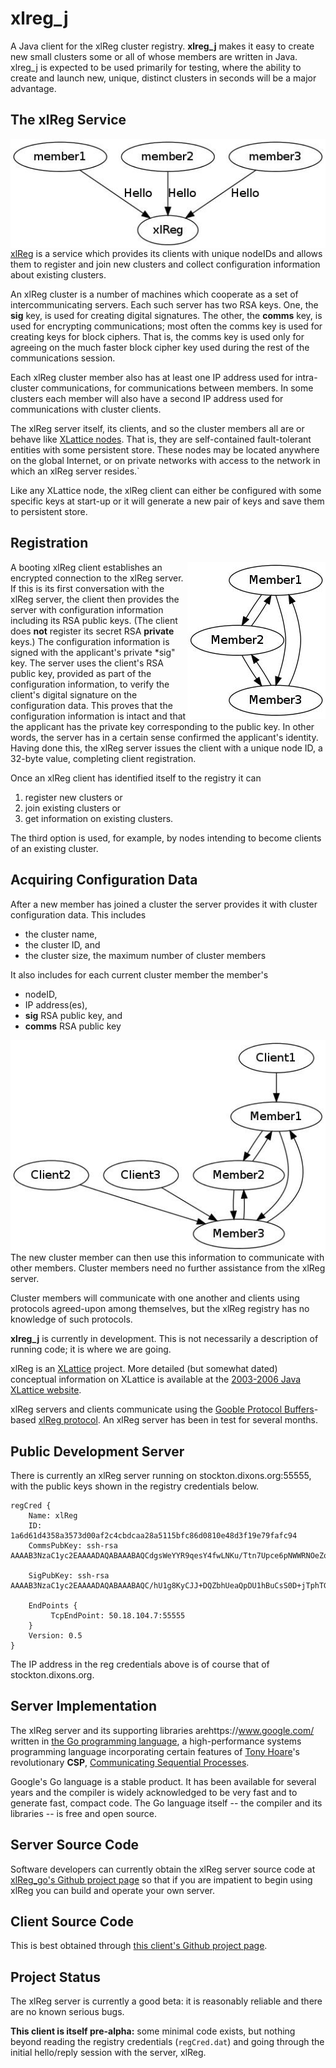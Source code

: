 # xlreg_j

A Java client for the xlReg cluster registry.  **xlreg_j**
makes it easy to create new small clusters some or all of whose members are
written in Java.  xlreg_j is expected to be used primarily
for testing, where
the ability to create and launch new, unique, distinct clusters in seconds
will be a major advantage.

## The xlReg Service

<img src="img/xl-registration.jpg" alt="xl-registration" style="float:left" title="members registering with xlReg">

[xlReg](http://jddixon.github.io/xlReg_go)
is a service which provides its clients with unique nodeIDs and allows them
to register and join new clusters and collect configuration information
about existing clusters.

An xlReg cluster is a number of machines
which cooperate as a set of intercommunicating servers.  Each
such server has two RSA keys.  One, the **sig** key, is used for creating
digital signatures.  The other, the **comms** key, is used for encrypting
communications; most often the comms key is used for creating keys for
block ciphers. That is, the comms key is used only for agreeing on the
much faster block cipher key used during the rest of the communications
session.

Each xlReg cluster member also has at least one IP address used for
intra-cluster communications, for communications between members.  In some
clusters each member will also have a second IP address used for communications
with cluster clients.

The xlReg server itself, its clients, and so the cluster members all are
or behave like
[XLattice nodes](http://jddixon.github.io/xlNode_go).
That is, they are self-contained fault-tolerant entities with some
persistent store.  These nodes may be located anywhere on the global
Internet, or on private networks with access to the network in which
an xlReg server resides.`

Like any XLattice node, the xlReg client can either be configured with some
specific keys at start-up or it will generate a new pair of  keys and save
them to persistent store.

## Registration

<img src="img/simple-cluster.jpg" alt="simple-cluster" style="float:right" title="small cluster, no clients">

A booting xlReg client establishes an encrypted connection to the xlReg server.
If this is its first conversation with the xlReg server, the client then
provides the server with configuration information including its RSA public
keys.  (The client does **not** register its secret RSA **private** keys.)
The configuration information is signed with the applicant's private
*sig" key.  The server uses the
client's RSA public key, provided as part of the configuration information, to
verify the client's digital signature on the configuration data.  This proves
that the configuration information is intact and that the applicant has the
private key corresponding to the public key.  In other words, the server has
in a certain sense confirmed the applicant's identity.  Having done this,
the xlReg server issues the client with a unique node ID, a 32-byte value,
completing client registration.

Once an xlReg client has identified itself to the registry it can

1. register new clusters or
2. join existing clusters or
3. get information on existing clusters.

The third option is used, for example, by nodes intending to become clients
of an existing cluster.

## Acquiring Configuration Data

After a new member has joined a cluster the server provides it
with cluster configuration data.  This includes

* the cluster name,
* the cluster ID, and
* the cluster size, the  maximum number of cluster members

It also includes for each current cluster member the member's

* nodeID,
* IP address(es),
* **sig** RSA public key, and
* **comms** RSA public key

<img src="img/cluster-with-clients.jpg" alt="cluster-with-clients" style="float:left" title="cluster with clients">

The new cluster member can then use this information to communicate with
other members.  Cluster members need no further assistance from the
xlReg server.

Cluster members will communicate with one another and clients
using protocols agreed-upon among themselves, but the xlReg registry
has no knowledge of such protocols.

**xlreg_j** is currently in development.  This is not
necessarily a description of running code; it is where we are going.

xlReg is an [XLattice](http://jddixon.github.io/xlattice_go/) project.  More
detailed (but somewhat dated) conceptual information on XLattice
is available at the [2003-2006 Java XLattice website](http://www.xlattice.org).

xlReg servers and clients communicate using the
[Gooble Protocol Buffers](http://code.google.com/p/protobuf/)-based
[xlReg protocol](http://jddixon.github.io/xlReg_go/xlReg_protocol.html).
An xlReg server has been in test for several months.

## Public Development Server

There is currently an xlReg server running on stockton.dixons.org:55555,
with the public keys shown in the registry credentials below.

	regCred {
	    Name: xlReg
	    ID: 1a6d61d4358a3573d00af2c4cbdcaa28a5115bfc86d0810e48d3f19e79fafc94
	    CommsPubKey: ssh-rsa AAAAB3NzaC1yc2EAAAADAQABAAABAQCdgsWeYYR9qesY4fwLNKu/Ttn7Upce6pNWWRNOeZo3KBO0PMyxUAL5m2eNcCty8YzCuPRYpRBPzRlA8+6Hfd3xCUXxKso7ZvBJTJAXlBS+3YAhZamyN2/0BtXSj52NNA3Xi2qN1nmX98dV8v/q7uRdUzsImcfKrfmxxtUyyKRXCmgk5gUF0r2gdIf1mKIvRpb68RDy6kByMOmwySPQ27bU1L+f7GOtzX3LYD5z6b5pzei1OOO6AiWJ+xqcFFdnXWrTtrqgr0lFgAmXtoriegI3u/8Tc5SUpQrwZsp1gKwmHlNK+6T05NicC1O4WQ+7sONeFASMr/6dvsvrYsSiaI4/
	
	    SigPubKey: ssh-rsa AAAAB3NzaC1yc2EAAAADAQABAAABAQC/hU1g8KyCJJ+DQZbhUeaQpDU1hBuCsS0D+jTphTGgHHC8YzyAZQ8zAIpRZoPu2xueP8I3gLZ3h+MIAujRAAjmWIGdmd6JiKhd4GPBYTHnXszlxABzA0Io269bNw3q4ggrhDxp9hyDSahST6Vs1+8lb0DCiTS7sIS44GqsPwXk3Jake1KEKykp+5sqDzO6fFMCAqwxCBmqHyAE5KwC2s+UCLD7Ivou+Wsmc0vM+XEGOPrYoU56rJESGgmtTOhCeurMhuiiG7E6gV+UhKaCVSvZOghuLDflqZLPGRD/kZ9lJsS9bIbVCPNHfmEzGD7vIVVxQi5ShP0ne7CS2/qNtrQf
	
	    EndPoints {
	         TcpEndPoint: 50.18.104.7:55555
	    }
	    Version: 0.5
	}

The IP address in the reg credentials above is of course that of stockton.dixons.org.

## Server Implementation

The xlReg server and its supporting libraries arehttps://www.google.com/ written in
[the Go programming language](http://golang.org), a high-performance
systems programming language incorporating certain features of
[Tony Hoare](http://en.wikipedia.org/wiki/Tony_Hoare)'s
revolutionary **CSP**,
[Communicating Sequential Processes](http://www.usingcsp.com).

Google's Go language is a stable product.  It has been available for 
several years and the compiler is widely acknowledged to be very fast
and to generate fast, compact code.  The Go language itself --
the compiler and its libraries -- is free and open source.

## Server Source Code

Software developers can currently obtain the xlReg server source code at
[xlReg_go's Github project page](https://github.com/jddixon/xlReg_go/)
so that if you are impatient to begin using xlReg you can build and operate
your own server.

## Client Source Code

This is best obtained through
[this client's Github project page](https://github.com/jddixon/xlreg_j/).

## Project Status

The xlReg server is currently a good beta: it is reasonably reliable and
there are no known serious bugs.

**This client is itself pre-alpha:** some minimal code exists, but nothing
beyond reading the registry credentials (`regCred.dat`) and going through
the initial hello/reply session with the server, xlReg.
